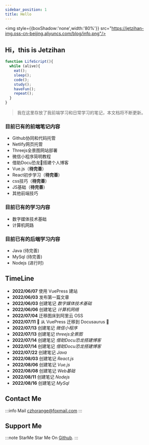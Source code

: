 ```yaml
---
sidebar_position: 1
title: Hello
---
```



<img style={{boxShadow:'none',width:'80%'}} src="https://jetzihan-img.oss-cn-beijing.aliyuncs.com/blog/info.png"/>

## Hi，this is Jetzihan  

```js
function LifeScript(){
  while (alive){
    eat();
    sleep();
    code();
    study();
    haveFun();
    repeat();
  }
}
```

> 我在这里存放了我前端学习和日常学习的笔记，本文档将不断更新。

### 目前已有的**前端笔记内容**  

- Github协同和代码托管
- Netlify网页托管
- Threejs全景图网站部署
- 微信小程序简明教程
- 借助Docu恐龙🦖搭建个人博客  
- Vue.js（**待完善**）
- React初步学习（**待完善**）
- css技巧（**待完善**）
- JS基础（**待完善**）
- 其他前端技巧

### 目前已有的**学习内容**  

- 数字媒体技术基础
- 计算机网路

### 目前已有的**后端学习内容**

- Java (待完善)
- MySql (待完善)
- Nodejs (进行时)

## TimeLine

- **2022/06/07** 使用 VuePress 建站
- **2022/06/03** 发布第一篇文章
- **2022/06/03** 创建笔记 *数字媒体技术基础*
- **2022/06/06** 创建笔记 *计算机网络*
- **2022/07/04** 迁移图床到阿里云 OSS
- **2022/07/11** 🌄 从 VuePress 迁移到 Docusaurus 🎉
- **2022/07/13** 创建笔记 *微信小程序*
- **2022/07/13** 创建笔记 *threejs全景图*
- **2022/07/14** 创建笔记 *借助Docu恐龙搭建博客*
- **2022/07/14** 创建笔记 *借助Docu恐龙搭建博客*
- **2022/07/22** 创建笔记 *Java*
- **2022/08/03** 创建笔记 *React.js*
- **2022/08/06** 创建笔记 *Vue.js*
- **2022/08/08** 创建笔记 *Web基础*
- **2022/08/11** 创建笔记 *Nodejs*
- **2022/08/16** 创建笔记 *MySql*

## Contact Me

:::info Mail
czhorange@foxmail.com
:::

## Support Me

:::note StarMe
Star Me On [Github](https://github.com/inannan423/inannan423.github.io).
:::
